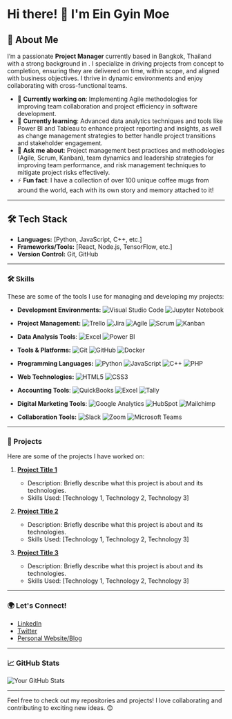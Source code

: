 # Hi there! 👋 I'm Ein Gyin Moe

## 🌟 About Me
I’m a passionate **Project Manager** currently based in Bangkok, Thailand with a strong background in . I specialize in driving projects from concept to completion, ensuring they are delivered on time, within scope, and aligned with business objectives. I thrive in dynamic environments and enjoy collaborating with cross-functional teams.

- 🔭 **Currently working on**: Implementing Agile methodologies for improving team collaboration and project efficiency in software development.
- 🌱 **Currently learning**: Advanced data analytics techniques and tools like Power BI and Tableau to enhance project reporting and insights, as well as change management strategies to better handle project transitions and stakeholder engagement.
- 💬 **Ask me about**: Project management best practices and methodologies (Agile, Scrum, Kanban), team dynamics and leadership strategies for improving team performance, and risk management techniques to mitigate project risks effectively.
- ⚡ **Fun fact**: I have a collection of over 100 unique coffee mugs from around the world, each with its own story and memory attached to it!

---

## 🛠 Tech Stack

- **Languages:** [Python, JavaScript, C++, etc.]
- **Frameworks/Tools:** [React, Node.js, TensorFlow, etc.]
- **Version Control:** Git, GitHub

---

### 🛠 Skills
These are some of the tools I use for managing and developing my projects:

- **Development Environments:**
![Visual Studio Code](https://img.shields.io/badge/-Visual%20Studio%20Code-007ACC?style=flat-square&logo=visual-studio-code&logoColor=white) ![Jupyter Notebook](https://img.shields.io/badge/-Jupyter%20Notebook-F37626?style=flat-square&logo=jupyter&logoColor=white)

- **Project Management:**
![Trello](https://img.shields.io/badge/-Trello-0079BF?style=flat-square&logo=trello&logoColor=white) ![Jira](https://img.shields.io/badge/-Jira-0052CC?style=flat-square&logo=jira&logoColor=white) ![Agile](https://img.shields.io/badge/Agile-0072B8?style=flat-square&logo=agile&logoColor=white) ![Scrum](https://img.shields.io/badge/Scrum-FFC700?style=flat-square&logo=scrum&logoColor=black) ![Kanban](https://img.shields.io/badge/Kanban-00C1D4?style=flat-square&logo=kanban&logoColor=white)
 
- **Data Analysis Tools**: 
![Excel](https://img.shields.io/badge/-Excel-217346?style=flat-square&logo=microsoft-excel&logoColor=white) ![Power BI](https://img.shields.io/badge/-Power%20BI-F25028?style=flat-square&logo=powerbi&logoColor=white)

- **Tools & Platforms:**
![Git](https://img.shields.io/badge/-Git-F05032?style=flat-square&logo=git&logoColor=white) ![GitHub](https://img.shields.io/badge/-GitHub-181717?style=flat-square&logo=github&logoColor=white) ![Docker](https://img.shields.io/badge/-Docker-2496ED?style=flat-square&logo=docker&logoColor=white)

- **Programming Languages:** 
![Python](https://img.shields.io/badge/-Python-3776AB?style=flat-square&logo=python&logoColor=white) ![JavaScript](https://img.shields.io/badge/-JavaScript-F7DF1E?style=flat-square&logo=javascript&logoColor=black) ![C++](https://img.shields.io/badge/-C++-00599C?style=flat-square&logo=c%2B%2B&logoColor=white) ![PHP](https://img.shields.io/badge/PHP-4F5B93?style=flat-square&logo=php&logoColor=white) 


- **Web Technologies:**
![HTML5](https://img.shields.io/badge/-HTML5-E34F26?style=flat-square&logo=html5&logoColor=white)  ![CSS3](https://img.shields.io/badge/-CSS3-1572B6?style=flat-square&logo=css3&logoColor=white)

- **Accounting Tools**: 
![QuickBooks](https://img.shields.io/badge/QuickBooks-5FBB5A?style=flat-square&logo=quickbooks&logoColor=white) ![Excel](https://img.shields.io/badge/Excel-217346?style=flat-square&logo=microsoft-excel&logoColor=white) ![Tally](https://img.shields.io/badge/Tally-3E7B00?style=flat-square&logo=tally&logoColor=white)

- **Digital Marketing Tools**:
![Google Analytics](https://img.shields.io/badge/Google%20Analytics-FBC634?style=flat-square&logo=google-analytics&logoColor=black) ![HubSpot](https://img.shields.io/badge/HubSpot-FF7A00?style=flat-square&logo=hubspot&logoColor=white) ![Mailchimp](https://img.shields.io/badge/Mailchimp-FBBF00?style=flat-square&logo=mailchimp&logoColor=black)


- **Collaboration Tools:**
![Slack](https://img.shields.io/badge/-Slack-4A154B?style=flat-square&logo=slack&logoColor=white) ![Zoom](https://img.shields.io/badge/-Zoom-2D8CFF?style=flat-square&logo=zoom&logoColor=white) ![Microsoft Teams](https://img.shields.io/badge/-Microsoft%20Teams-6264A7?style=flat-square&logo=microsoftteams&logoColor=white)

---

### 📂 Projects
Here are some of the projects I have worked on:

1. **[Project Title 1](https://github.com/yourusername/project1)**  
   - Description: Briefly describe what this project is about and its technologies.
   - Skills Used: [Technology 1, Technology 2, Technology 3]

2. **[Project Title 2](https://github.com/yourusername/project2)**  
   - Description: Briefly describe what this project is about and its technologies.
   - Skills Used: [Technology 1, Technology 2, Technology 3]

3. **[Project Title 3](https://github.com/yourusername/project3)**  
   - Description: Briefly describe what this project is about and its technologies.
   - Skills Used: [Technology 1, Technology 2, Technology 3]

---

### 🌍 Let's Connect!
- [LinkedIn](https://www.linkedin.com/in/yourprofile)
- [Twitter](https://twitter.com/yourusername)
- [Personal Website/Blog](https://yourwebsite.com)

---

### 📈 GitHub Stats
![Your GitHub Stats](https://github-readme-stats.vercel.app/api?username=yourusername&show_icons=true&theme=radical)

---

Feel free to check out my repositories and projects! I love collaborating and contributing to exciting new ideas. 😊
